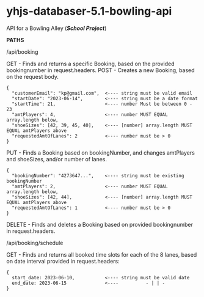# yhjs-databaser-5.1-bowling-api
API for a Bowling Alley
(***School Project***)


**PATHS**

/api/booking

  GET - Finds and returns a specific Booking, based on the provided bookingnumber in request.headers.
  POST - Creates a new Booking, based on the request body.
  
    {
      "customerEmail": "kp@gmail.com",  <---- string must be valid email
      "startDate": "2023-06-14",        <---- string must be a date format
      "startTime": 21,                  <---- number Must be between 0 - 23
      "amtPlayers": 4,                  <---- number MUST EQUAL array.length below,     
      "shoeSizes": [42, 39, 45, 40],    <---- [number] array.length MUST EQUAL amtPlayers above
      "requestedAmtOfLanes": 2          <---- number must be > 0
    }
   
  PUT - Finds a Booking based on bookingNumber, and changes amtPlayers and shoeSizes, and/or number of lanes.
  
    {
      "bookingNumber": "4273647...",    <---- string must be existing bookingNumber
      "amtPlayers": 2,                  <---- number MUST EQUAL array.length below,    
      "shoeSizes": [42, 44],            <---- [number] array.length MUST EQUAL amtPlayers above
      "requestedAmtOfLanes": 1          <---- number must be > 0
    }
    
  DELETE - Finds and deletes a Booking based on provided bookingnumber in request.headers.
 
/api/booking/schedule

  GET - Finds and returns all booked time slots for each of the 8 lanes, based on date interval provided in request.headers:
  
    { 
      start_date: 2023-06-10,           <---- string must be valid date
      end_date: 2023-06-15              <----          - | | -
    }
